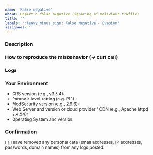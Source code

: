```yaml
---
name: 'False negative'
about: Report a false negative (ignoring of malicious traffic)
title: ''
labels: ':heavy_minus_sign: False Negative - Evasion'
assignees: ''
---
```


<!--
Please do not open issues for help and support running ModSecurity or the
OWASP Core Rule Set. Instead, use one of the following channels to reach
our project:

* https://security.stackexchange.com/questions/tagged/owasp-crs
* https://twitter.com/coreruleset
* https://groups.google.com/a/owasp.org/g/modsecurity-core-rule-set-project
* https://owasp.org/slack/invite (-> Channel #coreruleset)
-->

### Description

<!--
We want to be able to understand and to reproduce your problem. Please describe
it here in detail.

It is safest if you assume we know nothing about your service or software.
-->

### How to reproduce the misbehavior (-> curl call)

<!--
It is easiest for us, if you submit a curl request that triggers your problem.
If you can not do this, then please skip this section but be sure to fill out
the next one in detail.

Please test your curl call against the CRS Sandbox before submitting.
https://coreruleset.org/docs/development/sandbox/
-->

### Logs

<!--
Feel free to skip this section if you provided a curl call above.

Ideally, you provide a full audit log of the request, relevant infos out of
the error log or at least a screenshot where we can see the payload so we
can reproduce the behavior.

Usually, you find the logs at a location like /var/log/modsec_audit.log.
When using a CDN or cloud server, the naming of the logs and their location
depends on the provider. Please refer to their documentation.

If you cannot submit neither curl call nor log files nor a payload to reproduce
the behavior, there is litterally nothing we can do for you. Please help us to
get access to the information we need to help you.
-->

### Your Environment

<!-- Please provide all relevant information about your environment. -->

* CRS version (e.g., v3.3.4):
* Paranoia level setting (e.g. PL1) :
* ModSecurity version (e.g., 2.9.6):
* Web Server and version or cloud provider / CDN (e.g., Apache httpd 2.4.54):
* Operating System and version:

### Confirmation

[ ] I have removed any personal data (email addresses, IP addresses,
    passwords, domain names) from any logs posted.
